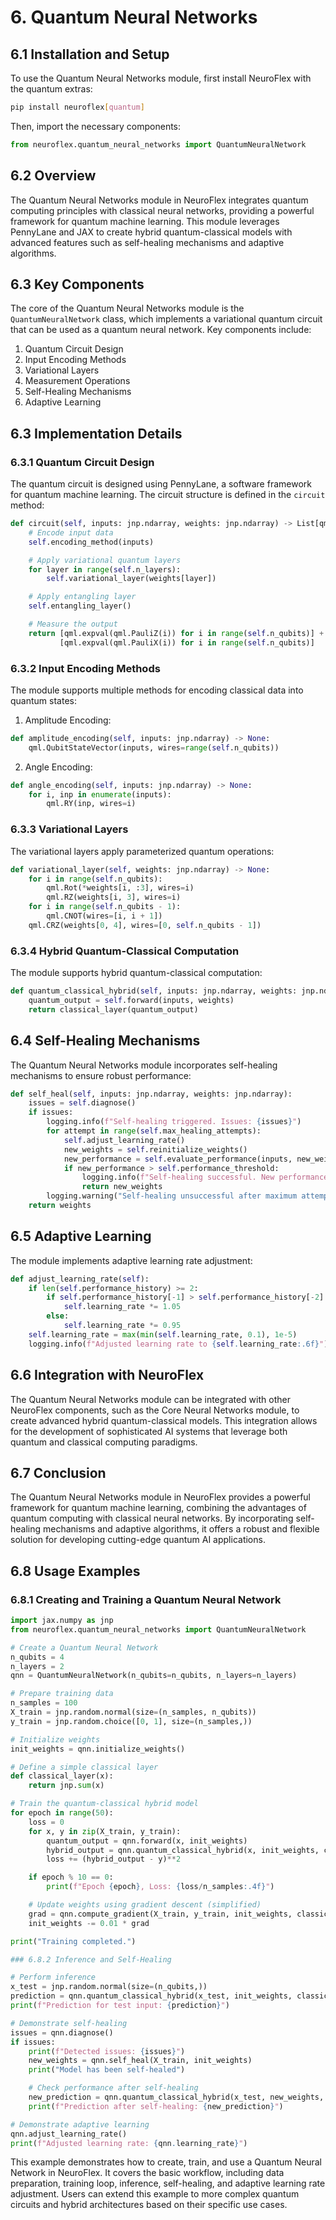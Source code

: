 # 6. Quantum Neural Networks

## 6.1 Installation and Setup

To use the Quantum Neural Networks module, first install NeuroFlex with the quantum extras:

```bash
pip install neuroflex[quantum]
```

Then, import the necessary components:

```python
from neuroflex.quantum_neural_networks import QuantumNeuralNetwork
```

## 6.2 Overview

The Quantum Neural Networks module in NeuroFlex integrates quantum computing principles with classical neural networks, providing a powerful framework for quantum machine learning. This module leverages PennyLane and JAX to create hybrid quantum-classical models with advanced features such as self-healing mechanisms and adaptive algorithms.

## 6.3 Key Components

The core of the Quantum Neural Networks module is the `QuantumNeuralNetwork` class, which implements a variational quantum circuit that can be used as a quantum neural network. Key components include:

1. Quantum Circuit Design
2. Input Encoding Methods
3. Variational Layers
4. Measurement Operations
5. Self-Healing Mechanisms
6. Adaptive Learning

## 6.3 Implementation Details

### 6.3.1 Quantum Circuit Design

The quantum circuit is designed using PennyLane, a software framework for quantum machine learning. The circuit structure is defined in the `circuit` method:

```python
def circuit(self, inputs: jnp.ndarray, weights: jnp.ndarray) -> List[qml.measurements.ExpectationMP]:
    # Encode input data
    self.encoding_method(inputs)

    # Apply variational quantum layers
    for layer in range(self.n_layers):
        self.variational_layer(weights[layer])

    # Apply entangling layer
    self.entangling_layer()

    # Measure the output
    return [qml.expval(qml.PauliZ(i)) for i in range(self.n_qubits)] + \
           [qml.expval(qml.PauliX(i)) for i in range(self.n_qubits)]
```

### 6.3.2 Input Encoding Methods

The module supports multiple methods for encoding classical data into quantum states:

1. Amplitude Encoding:
```python
def amplitude_encoding(self, inputs: jnp.ndarray) -> None:
    qml.QubitStateVector(inputs, wires=range(self.n_qubits))
```

2. Angle Encoding:
```python
def angle_encoding(self, inputs: jnp.ndarray) -> None:
    for i, inp in enumerate(inputs):
        qml.RY(inp, wires=i)
```

### 6.3.3 Variational Layers

The variational layers apply parameterized quantum operations:

```python
def variational_layer(self, weights: jnp.ndarray) -> None:
    for i in range(self.n_qubits):
        qml.Rot(*weights[i, :3], wires=i)
        qml.RZ(weights[i, 3], wires=i)
    for i in range(self.n_qubits - 1):
        qml.CNOT(wires=[i, i + 1])
    qml.CRZ(weights[0, 4], wires=[0, self.n_qubits - 1])
```

### 6.3.4 Hybrid Quantum-Classical Computation

The module supports hybrid quantum-classical computation:

```python
def quantum_classical_hybrid(self, inputs: jnp.ndarray, weights: jnp.ndarray, classical_layer: Callable) -> jnp.ndarray:
    quantum_output = self.forward(inputs, weights)
    return classical_layer(quantum_output)
```

## 6.4 Self-Healing Mechanisms

The Quantum Neural Networks module incorporates self-healing mechanisms to ensure robust performance:

```python
def self_heal(self, inputs: jnp.ndarray, weights: jnp.ndarray):
    issues = self.diagnose()
    if issues:
        logging.info(f"Self-healing triggered. Issues: {issues}")
        for attempt in range(self.max_healing_attempts):
            self.adjust_learning_rate()
            new_weights = self.reinitialize_weights()
            new_performance = self.evaluate_performance(inputs, new_weights)
            if new_performance > self.performance_threshold:
                logging.info(f"Self-healing successful. New performance: {new_performance:.4f}")
                return new_weights
        logging.warning("Self-healing unsuccessful after maximum attempts")
    return weights
```

## 6.5 Adaptive Learning

The module implements adaptive learning rate adjustment:

```python
def adjust_learning_rate(self):
    if len(self.performance_history) >= 2:
        if self.performance_history[-1] > self.performance_history[-2]:
            self.learning_rate *= 1.05
        else:
            self.learning_rate *= 0.95
    self.learning_rate = max(min(self.learning_rate, 0.1), 1e-5)
    logging.info(f"Adjusted learning rate to {self.learning_rate:.6f}")
```

## 6.6 Integration with NeuroFlex

The Quantum Neural Networks module can be integrated with other NeuroFlex components, such as the Core Neural Networks module, to create advanced hybrid quantum-classical models. This integration allows for the development of sophisticated AI systems that leverage both quantum and classical computing paradigms.

## 6.7 Conclusion

The Quantum Neural Networks module in NeuroFlex provides a powerful framework for quantum machine learning, combining the advantages of quantum computing with classical neural networks. By incorporating self-healing mechanisms and adaptive algorithms, it offers a robust and flexible solution for developing cutting-edge quantum AI applications.

## 6.8 Usage Examples

### 6.8.1 Creating and Training a Quantum Neural Network

```python
import jax.numpy as jnp
from neuroflex.quantum_neural_networks import QuantumNeuralNetwork

# Create a Quantum Neural Network
n_qubits = 4
n_layers = 2
qnn = QuantumNeuralNetwork(n_qubits=n_qubits, n_layers=n_layers)

# Prepare training data
n_samples = 100
X_train = jnp.random.normal(size=(n_samples, n_qubits))
y_train = jnp.random.choice([0, 1], size=(n_samples,))

# Initialize weights
init_weights = qnn.initialize_weights()

# Define a simple classical layer
def classical_layer(x):
    return jnp.sum(x)

# Train the quantum-classical hybrid model
for epoch in range(50):
    loss = 0
    for x, y in zip(X_train, y_train):
        quantum_output = qnn.forward(x, init_weights)
        hybrid_output = qnn.quantum_classical_hybrid(x, init_weights, classical_layer)
        loss += (hybrid_output - y)**2

    if epoch % 10 == 0:
        print(f"Epoch {epoch}, Loss: {loss/n_samples:.4f}")

    # Update weights using gradient descent (simplified)
    grad = qnn.compute_gradient(X_train, y_train, init_weights, classical_layer)
    init_weights -= 0.01 * grad

print("Training completed.")

### 6.8.2 Inference and Self-Healing

# Perform inference
x_test = jnp.random.normal(size=(n_qubits,))
prediction = qnn.quantum_classical_hybrid(x_test, init_weights, classical_layer)
print(f"Prediction for test input: {prediction}")

# Demonstrate self-healing
issues = qnn.diagnose()
if issues:
    print(f"Detected issues: {issues}")
    new_weights = qnn.self_heal(X_train, init_weights)
    print("Model has been self-healed")

    # Check performance after self-healing
    new_prediction = qnn.quantum_classical_hybrid(x_test, new_weights, classical_layer)
    print(f"Prediction after self-healing: {new_prediction}")

# Demonstrate adaptive learning
qnn.adjust_learning_rate()
print(f"Adjusted learning rate: {qnn.learning_rate}")
```

This example demonstrates how to create, train, and use a Quantum Neural Network in NeuroFlex. It covers the basic workflow, including data preparation, training loop, inference, self-healing, and adaptive learning rate adjustment. Users can extend this example to more complex quantum circuits and hybrid architectures based on their specific use cases.

